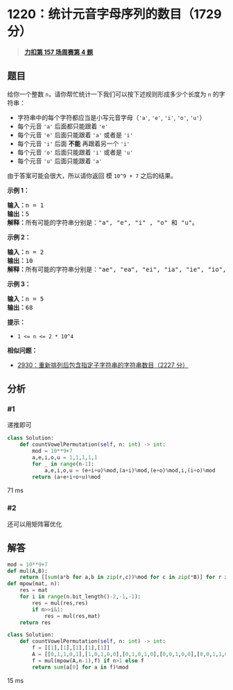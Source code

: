 # 1220：统计元音字母序列的数目（1729 分）


> <u>**[力扣第 157 场周赛第 4 题](https://leetcode.cn/problems/count-vowels-permutation/)**</u>

## 题目

<p>给你一个整数 <code>n</code>，请你帮忙统计一下我们可以按下述规则形成多少个长度为 <code>n</code> 的字符串：</p>

<ul>
<li>字符串中的每个字符都应当是小写元音字母（<code>&#39;a&#39;</code>, <code>&#39;e&#39;</code>, <code>&#39;i&#39;</code>, <code>&#39;o&#39;</code>, <code>&#39;u&#39;</code>）</li>
<li>每个元音 <code>&#39;a&#39;</code> 后面都只能跟着 <code>&#39;e&#39;</code></li>
<li>每个元音 <code>&#39;e&#39;</code> 后面只能跟着 <code>&#39;a&#39;</code> 或者是 <code>&#39;i&#39;</code></li>
<li>每个元音 <code>&#39;i&#39;</code> 后面 <strong>不能</strong> 再跟着另一个 <code>&#39;i&#39;</code></li>
<li>每个元音 <code>&#39;o&#39;</code> 后面只能跟着 <code>&#39;i&#39;</code> 或者是 <code>&#39;u&#39;</code></li>
<li>每个元音 <code>&#39;u&#39;</code> 后面只能跟着 <code>&#39;a&#39;</code></li>
</ul>

<p>由于答案可能会很大，所以请你返回 模 <code>10^9 + 7</code> 之后的结果。</p>



<p><strong>示例 1：</strong></p>

<pre><strong>输入：</strong>n = 1
<strong>输出：</strong>5
<strong>解释：</strong>所有可能的字符串分别是：&quot;a&quot;, &quot;e&quot;, &quot;i&quot; , &quot;o&quot; 和 &quot;u&quot;。
</pre>

<p><strong>示例 2：</strong></p>

<pre><strong>输入：</strong>n = 2
<strong>输出：</strong>10
<strong>解释：</strong>所有可能的字符串分别是：&quot;ae&quot;, &quot;ea&quot;, &quot;ei&quot;, &quot;ia&quot;, &quot;ie&quot;, &quot;io&quot;, &quot;iu&quot;, &quot;oi&quot;, &quot;ou&quot; 和 &quot;ua&quot;。
</pre>

<p><strong>示例 3：</strong></p>

<pre><strong>输入：</strong>n = 5
<strong>输出：</strong>68</pre>



<p><strong>提示：</strong></p>

<ul>
<li><code>1 &lt;= n &lt;= 2 * 10^4</code></li>
</ul>


**相似问题：**
- [2930：重新排列后包含指定子字符串的字符串数目（2227 分）](/leetcode/2930)


## 分析

### #1

递推即可

```python
class Solution:
    def countVowelPermutation(self, n: int) -> int:
        mod = 10**9+7
        a,e,i,o,u = 1,1,1,1,1
        for _ in range(n-1):
            a,e,i,o,u = (e+i+u)%mod,(a+i)%mod,(e+o)%mod,i,(i+o)%mod
        return (a+e+i+o+u)%mod
```
71 ms

### #2

还可以用矩阵幂优化
## 解答


```python
mod = 10**9+7
def mul(A,B):
    return [[sum(a*b for a,b in zip(r,c))%mod for c in zip(*B)] for r in A]
def mpow(mat, n):
    res = mat
    for i in range(n.bit_length()-2,-1,-1):
        res = mul(res,res)
        if n>>i&1:
            res = mul(res,mat)
    return res

class Solution:
    def countVowelPermutation(self, n: int) -> int:
        f = [[1],[1],[1],[1],[1]]
        A = [[0,1,1,0,1],[1,0,1,0,0],[0,1,0,1,0],[0,0,1,0,0],[0,0,1,1,0]]
        f = mul(mpow(A,n-1),f) if n>1 else f
        return sum(a[0] for a in f)%mod
```
15 ms
